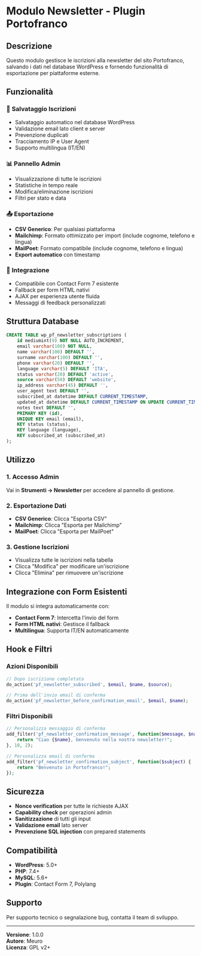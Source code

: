 # Modulo Newsletter - Plugin Portofranco

## Descrizione
Questo modulo gestisce le iscrizioni alla newsletter del sito Portofranco, salvando i dati nel database WordPress e fornendo funzionalità di esportazione per piattaforme esterne.

## Funzionalità

### 🎯 **Salvataggio Iscrizioni**
- Salvataggio automatico nel database WordPress
- Validazione email lato client e server
- Prevenzione duplicati
- Tracciamento IP e User Agent
- Supporto multilingua (IT/EN)

### 📊 **Pannello Admin**
- Visualizzazione di tutte le iscrizioni
- Statistiche in tempo reale
- Modifica/eliminazione iscrizioni
- Filtri per stato e data

### 📤 **Esportazione**
- **CSV Generico**: Per qualsiasi piattaforma
- **Mailchimp**: Formato ottimizzato per import (include cognome, telefono e lingua)
- **MailPoet**: Formato compatibile (include cognome, telefono e lingua)
- **Export automatico** con timestamp

### 🔧 **Integrazione**
- Compatibile con Contact Form 7 esistente
- Fallback per form HTML nativi
- AJAX per esperienza utente fluida
- Messaggi di feedback personalizzati

## Struttura Database

```sql
CREATE TABLE wp_pf_newsletter_subscriptions (
    id mediumint(9) NOT NULL AUTO_INCREMENT,
    email varchar(100) NOT NULL,
    name varchar(100) DEFAULT '',
    surname varchar(100) DEFAULT '',
    phone varchar(20) DEFAULT '',
    language varchar(5) DEFAULT 'ITA',
    status varchar(20) DEFAULT 'active',
    source varchar(50) DEFAULT 'website',
    ip_address varchar(45) DEFAULT '',
    user_agent text DEFAULT '',
    subscribed_at datetime DEFAULT CURRENT_TIMESTAMP,
    updated_at datetime DEFAULT CURRENT_TIMESTAMP ON UPDATE CURRENT_TIMESTAMP,
    notes text DEFAULT '',
    PRIMARY KEY (id),
    UNIQUE KEY email (email),
    KEY status (status),
    KEY language (language),
    KEY subscribed_at (subscribed_at)
);
```

## Utilizzo

### 1. **Accesso Admin**
Vai in **Strumenti → Newsletter** per accedere al pannello di gestione.

### 2. **Esportazione Dati**
- **CSV Generico**: Clicca "Esporta CSV"
- **Mailchimp**: Clicca "Esporta per Mailchimp"
- **MailPoet**: Clicca "Esporta per MailPoet"

### 3. **Gestione Iscrizioni**
- Visualizza tutte le iscrizioni nella tabella
- Clicca "Modifica" per modificare un'iscrizione
- Clicca "Elimina" per rimuovere un'iscrizione

## Integrazione con Form Esistenti

Il modulo si integra automaticamente con:
- **Contact Form 7**: Intercetta l'invio del form
- **Form HTML nativi**: Gestisce il fallback
- **Multilingua**: Supporta IT/EN automaticamente

## Hook e Filtri

### Azioni Disponibili
```php
// Dopo iscrizione completata
do_action('pf_newsletter_subscribed', $email, $name, $source);

// Prima dell'invio email di conferma
do_action('pf_newsletter_before_confirmation_email', $email, $name);
```

### Filtri Disponibili
```php
// Personalizza messaggio di conferma
add_filter('pf_newsletter_confirmation_message', function($message, $name) {
    return "Ciao {$name}, benvenuto nella nostra newsletter!";
}, 10, 2);

// Personalizza email di conferma
add_filter('pf_newsletter_confirmation_subject', function($subject) {
    return "Benvenuto in Portofranco!";
});
```

## Sicurezza

- **Nonce verification** per tutte le richieste AJAX
- **Capability check** per operazioni admin
- **Sanitizzazione** di tutti gli input
- **Validazione email** lato server
- **Prevenzione SQL injection** con prepared statements

## Compatibilità

- **WordPress**: 5.0+
- **PHP**: 7.4+
- **MySQL**: 5.6+
- **Plugin**: Contact Form 7, Polylang

## Supporto

Per supporto tecnico o segnalazione bug, contatta il team di sviluppo.

---

**Versione**: 1.0.0  
**Autore**: Meuro  
**Licenza**: GPL v2+
